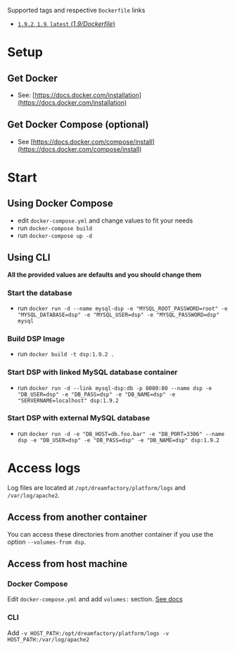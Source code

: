 Supported tags and respective `Dockerfile` links
- [`1.9.2`, `1.9`, `latest` (*1.9/Dockerfile*)](https://github.com/dreamfactorysoftware/dsp-docker/blob/master/Dockerfile)

# Setup
## Get Docker
- See: [https://docs.docker.com/installation](https://docs.docker.com/installation)

## Get Docker Compose (optional)
- See [https://docs.docker.com/compose/install](https://docs.docker.com/compose/install)

# Start
## Using Docker Compose
- edit `docker-compose.yml` and change values to fit your needs
- run `docker-compose build`
- run `docker-compose up -d`

## Using CLI
**All the provided values are defaults and you should change them**
### Start the database
- run `docker run -d --name mysql-dsp -e "MYSQL_ROOT_PASSWORD=root" -e "MYSQL_DATABASE=dsp" -e "MYSQL_USER=dsp" -e "MYSQL_PASSWORD=dsp" mysql`

### Build DSP Image
- run `docker build -t dsp:1.9.2 .`

### Start DSP with linked MySQL database container
- run `docker run -d --link mysql-dsp:db -p 8080:80 --name dsp -e "DB_USER=dsp" -e "DB_PASS=dsp" -e "DB_NAME=dsp" -e "SERVERNAME=localhost" dsp:1.9.2`

### Start DSP with external MySQL database
- run `docker run -d -e "DB_HOST=db.foo.bar" -e "DB_PORT=3306" --name dsp -e "DB_USER=dsp" -e "DB_PASS=dsp" -e "DB_NAME=dsp" dsp:1.9.2`

# Access logs
Log files are located at `/opt/dreamfactory/platform/logs` and `/var/log/apache2`.

## Access from another container
You can access these directories from another container if you use the option `--volumes-from dsp`.

## Access from host machine
### Docker Compose
Edit `docker-compose.yml` and add `volumes:` section. [See docs](https://docs.docker.com/compose/yml/#volumes)
### CLI
Add `-v HOST_PATH:/opt/dreamfactory/platform/logs -v HOST_PATH:/var/log/apache2`

